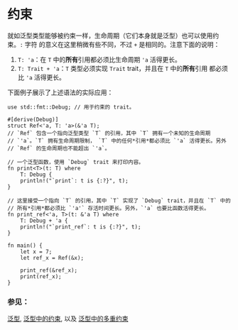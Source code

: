 # 约束

就如泛型类型能够被约束一样，生命周期（它们本身就是泛型）也可以使用约束。`:` 字符
的意义在这里稍微有些不同，不过 `+` 是相同的。注意下面的说明：

1. `T: 'a`：在 `T` 中的**所有**引用都必须比生命周期 `'a` 活得更长。
2. `T: Trait + 'a`：`T` 类型必须实现 `Trait` trait，并且在 `T` 中的**所有**引用
   都必须比 `'a` 活得更长。

下面例子展示了上述语法的实际应用：

```rust,editable
use std::fmt::Debug; // 用于约束的 trait。

#[derive(Debug)]
struct Ref<'a, T: 'a>(&'a T);
// `Ref` 包含一个指向泛型类型 `T` 的引用，其中 `T` 拥有一个未知的生命周期
// `'a`。`T` 拥有生命周期限制， `T` 中的任何*引用*都必须比 `'a` 活得更长。另外
// `Ref` 的生命周期也不能超出 `'a`。

// 一个泛型函数，使用 `Debug` trait 来打印内容。
fn print<T>(t: T) where
    T: Debug {
    println!("`print`: t is {:?}", t);
}

// 这里接受一个指向 `T` 的引用，其中 `T` 实现了 `Debug` trait，并且在 `T` 中的
// 所有*引用*都必须比 `'a'` 存活时间更长。另外，`'a` 也要比函数活得更长。
fn print_ref<'a, T>(t: &'a T) where
    T: Debug + 'a {
    println!("`print_ref`: t is {:?}", t);
}

fn main() {
    let x = 7;
    let ref_x = Ref(&x);

    print_ref(&ref_x);
    print(ref_x);
}
```

### 参见：

[泛型][generics], [泛型中的约束][bounds], 以及
[泛型中的多重约束][multibounds]

[generics]: ../../generics.md
[bounds]: ../../generics/bounds.md
[multibounds]: ../../generics/multi_bounds.md